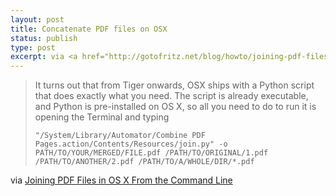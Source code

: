 ```yaml
---
layout: post
title: Concatenate PDF files on OSX
status: publish
type: post
excerpt: via <a href="http://gotofritz.net/blog/howto/joining-pdf-files-in-os-x-from-the-command-line">Joining PDF Files in OS X From the Command Line</a>
---
```


> It turns out that from Tiger onwards, OSX ships with a Python script that does exactly what you need. The script is already executable, and Python is pre-installed on OS X, so all you need to do to run it is opening the Terminal and typing
>
>     "/System/Library/Automator/Combine PDF Pages.action/Contents/Resources/join.py" -o PATH/TO/YOUR/MERGED/FILE.pdf /PATH/TO/ORIGINAL/1.pdf /PATH/TO/ANOTHER/2.pdf /PATH/TO/A/WHOLE/DIR/*.pdf
>  

via <a href="http://gotofritz.net/blog/howto/joining-pdf-files-in-os-x-from-the-command-line">Joining PDF Files in OS X From the Command Line</a>
